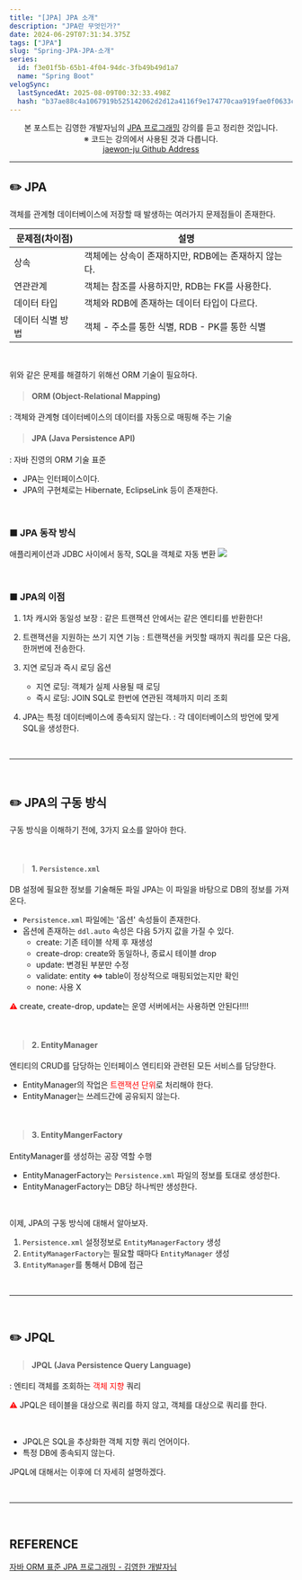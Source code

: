 ```yaml
---
title: "[JPA] JPA 소개"
description: "JPA란 무엇인가?"
date: 2024-06-29T07:31:34.375Z
tags: ["JPA"]
slug: "Spring-JPA-JPA-소개"
series:
  id: f3e01f5b-65b1-4f04-94dc-3fb49b49d1a7
  name: "Spring Boot"
velogSync:
  lastSyncedAt: 2025-08-09T00:32:33.498Z
  hash: "b37ae88c4a1067919b525142062d2d12a4116f9e174770caa919fae0f0633c2b"
---
```


<center>본 포스트는 김영한 개발자님의 <a href = "https://www.inflearn.com/course/ORM-JPA-Basic">JPA 프로그래밍</a> 강의를 듣고 정리한 것입니다.<br> ※ 코드는 강의에서 사용된 것과 다릅니다.<br> <a href = https://github.com/jaewon-ju/Learning_Spring>jaewon-ju Github Address</a></center>


---


## ✏️ JPA
객체를 관계형 데이터베이스에 저장할 때 발생하는 여러가지 문제점들이 존재한다.


| 문제점(차이점) | 설명 |
| - | - |
| 상속 | 객체에는 상속이 존재하지만, RDB에는 존재하지 않는다. |
| 연관관계 | 객체는 참조를 사용하지만, RDB는 FK를 사용한다. |
| 데이터 타입 | 객체와 RDB에 존재하는 데이터 타입이 다르다. |
| 데이터 식별 방법 | 객체 - 주소를 통한 식별, RDB - PK를 통한 식별 |

<br>

위와 같은 문제를 해결하기 위해선 ORM 기술이 필요하다.

>#### ORM (Object-Relational Mapping)
: 객체와 관계형 데이터베이스의 데이터를 자동으로 매핑해 주는 기술

>#### JPA (Java Persistence API)
: 자바 진영의 ORM 기술 표준

- JPA는 인터페이스이다.
- JPA의 구현체로는 Hibernate, EclipseLink 등이 존재한다.

<br>

### ■ JPA 동작 방식
애플리케이션과 JDBC 사이에서 동작, SQL을 객체로 자동 변환
![](https://velog.velcdn.com/images/jaewon-ju/post/cb17fb65-b316-416b-b551-45eb57a16440/image.png)


<br>

### ■ JPA의 이점

1. 1차 캐시와 동일성 보장
: 같은 트랜잭션 안에서는 같은 엔티티를 반환한다!

2. 트랜잭션을 지원하는 쓰기 지연 기능
: 트랜잭션을 커밋할 때까지 쿼리를 모은 다음, 한꺼번에 전송한다.

3. 지연 로딩과 즉시 로딩 옵션
   - 지연 로딩: 객체가 실제 사용될 때 로딩
   - 즉시 로딩: JOIN SQL로 한번에 연관된 객체까지 미리 조회

4. JPA는 특정 데이터베이스에 종속되지 않는다.
: 각 데이터베이스의 방언에 맞게 SQL을 생성한다.

<br>

---

<br>

## ✏️ JPA의 구동 방식
구동 방식을 이해하기 전에, 3가지 요소를 알아야 한다.

<br>

>#### 1. ```Persistence.xml```
DB 설정에 필요한 정보를 기술해둔 파일
JPA는 이 파일을 바탕으로 DB의 정보를 가져온다.

- ```Persistence.xml``` 파일에는 '옵션' 속성들이 존재한다.
- 옵션에 존재하는 ```ddl.auto``` 속성은 다음 5가지 값을 가질 수 있다.
   - create: 기존 테이블 삭제 후 재생성
   - create-drop: create와 동일하나, 종료시 테이블 drop
   - update: 변경된 부분만 수정
   - validate: entity ⇔ table이 정상적으로 매핑되었는지만 확인
   - none: 사용 X

<span style="color:red">⚠️</span> create, create-drop, update는 운영 서버에서는 사용하면 안된다!!!!

<br>

>#### 2. EntityManager
엔티티의 CRUD를 담당하는 인터페이스
엔티티와 관련된 모든 서비스를 담당한다.
- EntityManager의 작업은 <span style="color:red">트랜잭션 단위</span>로 처리해야 한다.
- EntityManager는 쓰레드간에 공유되지 않는다.

<br>

>#### 3. EntityMangerFactory
EntityManager를 생성하는 공장 역할 수행
- EntityManagerFactory는 ```Persistence.xml``` 파일의 정보를 토대로 생성한다.
- EntityManagerFactory는 DB당 하나씩만 생성한다.


<br>

이제, JPA의 구동 방식에 대해서 알아보자.

1. ```Persistence.xml``` 설정정보로 ```EntityManagerFactory``` 생성
2. ```EntityManagerFactory```는 필요할 때마다 ```EntityManager``` 생성
3. ```EntityManager```를 통해서 DB에 접근


<br>

---

<br>

## ✏️ JPQL
> #### JPQL (Java Persistence Query Language)
: 엔티티 객체를 조회하는 <span style="color:red">객체 지향</span> 쿼리

<span style="color:red">⚠️</span> JPQL은 테이블을 대상으로 쿼리를 하지 않고, 객체를 대상으로 쿼리를 한다.

<br>

- JPQL은 SQL을 추상화한 객체 지향 쿼리 언어이다.
- 특정 DB에 종속되지 않는다.

JPQL에 대해서는 이후에 더 자세히 설명하겠다.

<br>

---

<br>

## REFERENCE
<a href = "https://www.inflearn.com/course/ORM-JPA-Basic">자바 ORM 표준 JPA 프로그래밍 - 김영한 개발자님</a>

